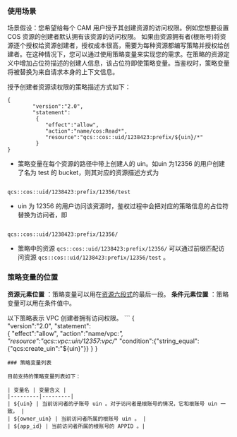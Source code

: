 ### 使用场景

场景假设：您希望给每个 CAM 用户授予其创建资源的访问权限。例如您想要设置 COS 资源的创建者默认拥有该资源的访问权限。
如果由资源拥有者(根账号)将资源逐个授权给资源创建者，授权成本很高，需要为每种资源都编写策略并授权给创建者。在这种情况下，您可以通过使用策略变量来实现您的需求。在策略的资源定义中增加占位符描述的创建人信息，该占位符即使策略变量。当鉴权时，策略变量将被替换为来自请求本身的上下文信息。
    
授予创建者资源读权限的策略描述方式如下：

```
{	 
        "version":"2.0", 
        "statement":        
         { 
            "effect":"allow", 
            "action":"name/cos:Read*", 
            "resource":"qcs::cos::uid/1238423:prefix/${uin}/*" 
         }
}
```
- 策略变量在每个资源的路径中带上创建人的 uin。如uin 为12356 的用户创建了名为 test 的 bucket，则其对应的资源描述方式为

```

qcs::cos::uid/1238423:prefix/12356/test

```

- uin 为 12356 的用户访问该资源时，鉴权过程中会把对应的策略信息的占位符替换为访问者，即

```

qcs::cos::uid/1238423:prefix/12356/

```

- 策略中的资源 `qcs::cos::uid/1238423:prefix/12356/` 可以通过前缀匹配访问资源 `qcs::cos::uid/1238423:prefix/12356/test` 。

### 策略变量的位置
    
**资源元素位置** ：策略变量可以用在[资源六段式](https://intl.cloud.tencent.com/document/product/598/10606#1..E5.85.AD.E6.AE.B5.E5.BC.8F)的最后一段。
**条件元素位置** ：策略变量可以用在条件值中。
    
以下策略表示 VPC 创建者拥有访问权限。
​```
{  
        "version":"2.0", 
        "statement":        
         { 
            "effect":"allow", 
            "action":"name/vpc:*", 
            "resource":"qcs::vpc::uin/12357:vpc/*"
            "condition":{"string_equal":{"qcs:create_uin":"${uin}"}} 
         }
}
​
```
​### 策略变量列表
    
目前支持的策略变量列表如下：

| 变量名 | 变量含义 | 
|---------|---------|
| ${uin} | 当前访问者的子账号 uin 。对于访问者是根账号的情况，它和根账号 uin 一致。 | 
| ${owner_uin} | 当前访问者所属的根账号 uin 。 | 
| ${app_id} | 当前访问者所属的根账号的 APPID 。| 